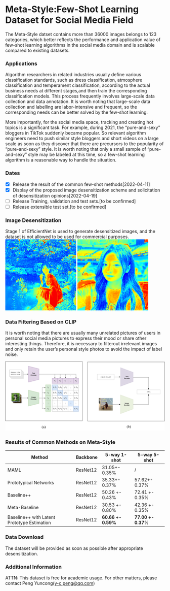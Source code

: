 # Meta-Style:Few-Shot Learning Dataset for Social Media Field

The Meta-Style datset contains more than 36000 images belongs to 123 categories, which better reflects the performance and application value of few-shot learning algorithms in the social media domain and is scalable compared to existing datasets.

### Applications

Algorithm researchers in related industries usually define various classification standards, such as dress classification, atmosphere classification and temperament classification, according to the actual business needs at different stages,and then train the corresponding classification models. This process frequently involves large-scale data collection and data annotation. It is worth noting that large-scale data collection and labelling are labor-intensive and frequent, so the corresponding needs can be better solved by the few-shot learning.

More importantly, for the social media space, tracking and creating hot topics is a significant task. For example, during 2021, the “pure-and-sexy” bloggers in TikTok suddenly became popular. So relevant algorithm engineers need to push similar style bloggers and short videos on a large scale as soon as they discover that there are precursors to the popularity of “pure-and-sexy” style. It is worth noting that only a small sample of “pure-and-sexy” style may be labeled at this time, so a few-shot learning algorithm is a reasonable way to handle the situation.


### Dates

- [x] Release the result of the common few-shot methods[2022-04-11]
- [x] Display of the proposed image desensitization scheme and solicitation of desensitization opinions[2022-04-19]
- [ ] Release Training, validation and test sets.[to be confirmed]
- [ ] Release extensible test set.[to be confirmed]

### Image Desensitization
Stage 1 of EfficientNet is used to generate desensitized images, and the dataset is not allowed to be used for commercial purposes.
![figshow](img/fig1.png)
![figshow](img/fig2.png)



### Data Filtering Based on CLIP

It is worth noting that there are usually many unrelated pictures of users in personal social media pictures to express their mood or share other interesting things. Therefore, it is necessary to filterout irrelevant images and only retain the user’s personal style photos to avoid the impact of label noise.

![icann_CLIP](img/icann_CLIP.jpg)



### Results of Common Methods on Meta-Style

| Method                                      | Backbone | 5-way 1-shot       | 5-way 5-shot       |
| ------------------------------------------- | -------- | ------------------ | ------------------ |
| MAML                                        | ResNet12 | 31.05+- 0.35%      | /                  |
| Prototypical Networks                       | ResNet12 | 35.33+- 0.37%      | 57.62+- 0.37%      |
| Baseline++                                  | ResNet12 | 50.26 +- 0.43%     | 72.41 +- 0.35%     |
| Meta-Baseline                               | ResNet12 | 30.53 +- 0.80%     | 42.36 +- 0.35%     |
| Baseline++ with Latent Prototype Estimation | ResNet12 | **60.66 +- 0.59%** | **77.00 +- 0.37**% |



### Data Download

The dataset will be provided as soon as possible after appropriate desensitization.



### Additional Information

ATTN: This dataset is free for academic usage. For other matters, please contact Peng Yuncong(y-c.peng@qq.com)
